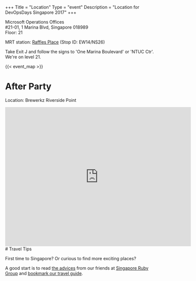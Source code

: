 +++
Title = "Location"
Type = "event"
Description = "Location for DevOpsDays Singapore 2017"
+++

Microsoft Operations Offices<br>
#21-01, 1 Marina Blvd, Singapore 018989<br>
Floor: 21
</address>

MRT station: [Raffles Place](http://journey.smrt.com.sg/journey/station_info/raffles-place/map/) (Stop ID: EW14/NS26)

Take Exit J and follow the signs to 'One Marina Boulevard' or 'NTUC Ctr'. We're on level 21.

{{< event_map >}}
<br>
# After Party

Location: Brewerkz Riverside Point

<iframe src="https://www.google.com/maps/embed?pb=!1m18!1m12!1m3!1d3988.8083149695804!2d103.84207715110026!3d1.2892349621198347!2m3!1f0!2f0!3f0!3m2!1i1024!2i768!4f13.1!3m3!1m2!1s0x31da19195b7af921%3A0x1dbe7c851eb8cc7!2sBrewerkz+Riverside+Point!5e0!3m2!1sen!2ssg!4v1539081992008" width="600" height="450" frameborder="0" style="border:0" allowfullscreen></iframe>
<br>
# Travel Tips

First time to Singapore? Or curious to find more exciting places?

A good start is to read <a href="https://github.com/rubysg/singapore#getting-around">the advices</a> from our friends at <a href="http://www.meetup.com/Singapore-Ruby-Group/" target="_blank">Singapore Ruby Group</a> and <a href="/events/2015-singapore/location/#how-to-get-to-singapore">bookmark our travel guide</a>.</p>
